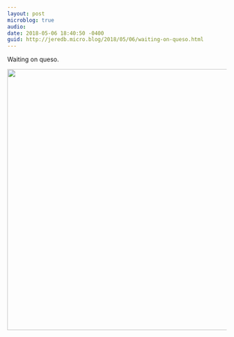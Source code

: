```yaml
---
layout: post
microblog: true
audio: 
date: 2018-05-06 18:40:50 -0400
guid: http://jeredb.micro.blog/2018/05/06/waiting-on-queso.html
---
```

Waiting on queso.

<img src="http://micro.jeredb.com/uploads/2018/4f847cc7cb.jpg" width="600" height="600" />
